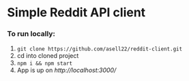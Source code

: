 # Simple Reddit API client

### To run locally:
1. `git clone https://github.com/asell22/reddit-client.git`
2. cd into cloned project
3. `npm i && npm start`
4. App is up on *http://localhost:3000/*